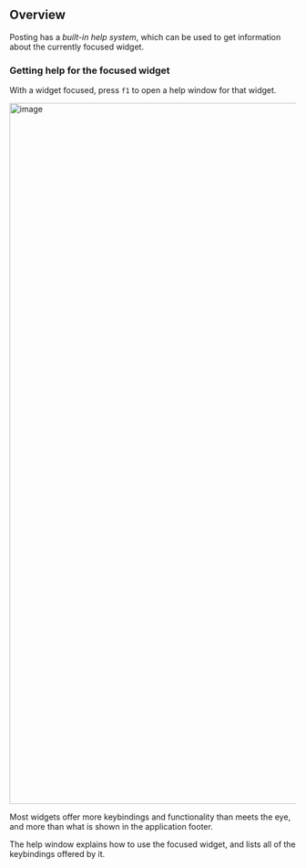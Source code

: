 ## Overview

Posting has a *built-in help system*, which can be used to get information about the currently focused widget.

### Getting help for the focused widget

With a widget focused, press `f1` to open a help window for that widget.

<img width="1229" alt="image" src="https://github.com/user-attachments/assets/707be55f-6dfc-4faf-b9f3-fe7bc5422008">

Most widgets offer more keybindings and functionality than meets the eye, and more than what is shown in the application footer.

The help window explains how to use the focused widget, and lists all of the keybindings offered by it.